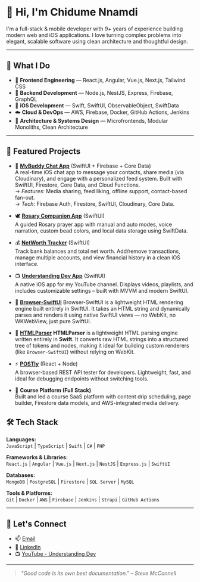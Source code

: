 # 👋 Hi, I'm Chidume Nnamdi

I'm a full-stack & mobile developer with 9+ years of experience building modern web and iOS applications. I love turning complex problems into elegant, scalable software using clean architecture and thoughtful design.

---

## 💼 What I Do

- 🎨 **Frontend Engineering** — React.js, Angular, Vue.js, Next.js, Tailwind CSS  
- 🔧 **Backend Development** — Node.js, NestJS, Express, Firebase, GraphQL  
- 📱 **iOS Development** — Swift, SwiftUI, ObservableObject, SwiftData  
- ☁️ **Cloud & DevOps** — AWS, Firebase, Docker, GitHub Actions, Jenkins  
- 🧠 **Architecture & Systems Design** — Microfrontends, Modular Monoliths, Clean Architecture

---

## 🚀 Featured Projects

- 💬 **[MyBuddy Chat App](https://github.com/philipszdavido/MyBuddy)** (SwiftUI + Firebase + Core Data)  
  A real-time iOS chat app to message your contacts, share media (via Cloudinary), and engage with a personalized feed system. Built with SwiftUI, Firestore, Core Data, and Cloud Functions.  
  → *Features:* Media sharing, feed liking, offline support, contact-based fan-out.  
  → *Tech:* Firebase Auth, Firestore, SwiftUI, Cloudinary, Core Data.

- 🕊️ **[Rosary Companion App](https://github.com/philipszdavido/Rosary)** (SwiftUI)  
  A guided Rosary prayer app with manual and auto modes, voice narration, custom bead colors, and local data storage using SwiftData.

- 💰 **[NetWorth Tracker](https://github.com/philipszdavido/networt)** (SwiftUI)  
  Track bank balances and total net worth. Add/remove transactions, manage multiple accounts, and view financial history in a clean iOS interface.

- 📺 **[Understanding Dev App]()** (SwiftUI)  
  A native iOS app for my YouTube channel. Displays videos, playlists, and includes customizable settings – built with MVVM and modern SwiftUI.

- 🧭 **[Browser-SwiftUI](https://github.com/philipszdavido/Browser-SwiftUI)**
Browser-SwiftUI is a lightweight HTML rendering engine built entirely in SwiftUI. It takes an HTML string and dynamically parses and renders it using native SwiftUI views — no WebKit, no WKWebView, just pure SwiftUI.

- 🧩 **[HTMLParser](https://github.com/philipszdavido/HTMLParser)**
**HTMLParser** is a lightweight HTML parsing engine written entirely in **Swift**. It converts raw HTML strings into a structured tree of tokens and nodes, making it ideal for building custom renderers (like `Browser-SwiftUI`) without relying on WebKit.

- ⚡ **[POSTly]()** (React + Node)  
  A browser-based REST API tester for developers. Lightweight, fast, and ideal for debugging endpoints without switching tools.

- 🧱 **Course Platform (Full Stack)**  
  Built and led a course SaaS platform with content drip scheduling, page builder, Firestore data models, and AWS-integrated media delivery.


## 🛠 Tech Stack

**Languages:**  
`JavaScript` | `TypeScript` | `Swift` | `C#` | `PHP`

**Frameworks & Libraries:**  
`React.js` | `Angular` | `Vue.js` | `Next.js` | `NestJS` | `Express.js` | `SwiftUI`

**Databases:**  
`MongoDB` | `PostgreSQL` | `Firestore` | `SQL Server` | `MySQL`

**Tools & Platforms:**  
`Git` | `Docker` | `AWS` | `Firebase` | `Jenkins` | `Strapi` | `GitHub Actions`

---

## 🎯 Let's Connect

- 📫 [Email](mailto:kurtwanger40@gmail.com)  
- 💼 [LinkedIn](https://www.linkedin.com/in/chidume-nnamdi/)  
- 📺 [YouTube - Understanding Dev](https://www.youtube.com/channel/UCUCHv7YOQXWy2dsL-0IrlPw)

---

> *"Good code is its own best documentation." – Steve McConnell*
